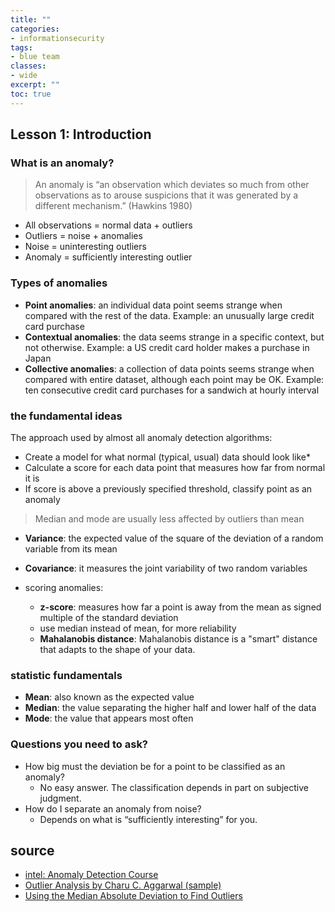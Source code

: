 ```yaml
---
title: ""
categories: 
- informationsecurity
tags:
- blue team
classes: 
- wide
excerpt: "" 
toc: true
--- 
```


## Lesson 1: Introduction
### What is an anomaly?

> An anomaly is “an observation which deviates so much from other observations as to arouse suspicions that it was generated by a different mechanism.” (Hawkins 1980)

- All observations = normal data + outliers
- Outliers = noise + anomalies
- Noise = uninteresting outliers
- Anomaly = sufficiently interesting outlier

### Types of anomalies

- **Point anomalies**: an individual data point seems strange when compared with
the rest of the data. Example: an unusually large credit card purchase
-  **Contextual anomalies**: the data seems strange in a specific context, but not
otherwise. Example: a US credit card holder makes a purchase in Japan
- **Collective anomalies**: a collection of data points seems strange when compared
with entire dataset, although each point may be OK. Example: ten consecutive
credit card purchases for a sandwich at hourly interval

### the fundamental ideas

The approach used by almost all anomaly detection algorithms:
- Create a model for what normal (typical, usual) data should look like*
- Calculate a score for each data point that measures how far from normal it is
- If score is above a previously specified threshold, classify point as an anomaly

> Median and mode are usually less affected by outliers than mean

- **Variance**: the expected value of the square of the deviation of a random
variable from its mean
- **Covariance**: it measures the joint variability of two random variables

- scoring anomalies:
    - **z-score**: measures how far a point is away from the mean as signed multiple of the standard deviation
    - use median instead of mean, for more reliability
    - **Mahalanobis distance**: Mahalanobis distance is a "smart" distance that adapts to the shape of your data.


### statistic fundamentals

- **Mean**: also known as the expected value
- **Median**: the value separating the higher half and lower half of the data
- **Mode**: the value that appears most often

### Questions you need to ask?

- How big must the deviation be for a point to be classified as an anomaly?
    - No easy answer. The classification depends in part on subjective judgment.
- How do I separate an anomaly from noise?
    - Depends on what is “sufficiently interesting” for you.

## source

* [intel: Anomaly Detection Course][def]
* [Outlier Analysis by Charu C. Aggarwal (sample)][def1]
* [Using the Median Absolute Deviation to Find Outliers][def2]

[def]: https://www.intel.com/content/www/us/en/developer/topic-technology/artificial-intelligence/training/course-anomaly-detection.html
[def1]: https://charuaggarwal.net/outlierbook.pdf
[def2]: https://eurekastatistics.com/using-the-median-absolute-deviation-to-find-outliers/